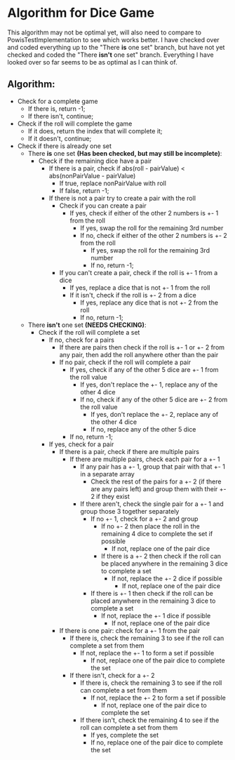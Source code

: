  
 # Algorithm for Dice Game
 This algorithm may not be optimal yet, will also need to compare to PowisTestImplementation to see which works better. I have checked over and coded everything up to the "There **is** one set" branch, but have not yet checked and coded the "There **isn't** one set" branch. Everything I have looked over so far seems to be as optimal as I can think of.

 ## Algorithm:
 
 - Check for a complete game
    - If there is, return -1;
    - If there isn't, continue;
 - Check if the roll will complete the game
    - If it does, return the index that will complete it;
    - If it doesn't, continue;
 - Check if there is already one set
    - There **is** one set **(Has been checked, but may still be incomplete)**:
        - Check if the remaining dice have a pair
            - If there is a pair, check if abs(roll - pairValue) < abs(nonPairValue - pairValue)
                - If true, replace nonPairValue with roll
                - If false, return -1;
            - If there is not a pair try to create a pair with the roll
                - Check if you can create a pair
                    - If yes, check if either of the other 2 numbers is +- 1 from the roll
                        - If yes, swap the roll for the remaining 3rd number
                        - If no, check if either of the other 2 numbers is +- 2 from the roll
                            - If yes, swap the roll for the remaining 3rd number
                            - If no, return -1;
                - If you can't create a pair, check if the roll is +- 1 from a dice
                    - If yes, replace a dice that is not +- 1 from the roll
                    - If it isn't, check if the roll is +- 2 from a dice
                        - If yes, replace any dice that is not +- 2 from the roll
                        - If no, return -1;        
    - There **isn't** one set **(NEEDS CHECKING)**:
        - Check if the roll will complete a set
            - If no, check for a pairs
                - If there are pairs then check if the roll is +- 1 or +- 2 from any pair, then add the roll anywhere other than the pair
                - If no pair, check if the roll will complete a pair
                    - If yes, check if any of the other 5 dice are +- 1 from the roll value
                        - If yes, don't replace the +- 1, replace any of the other 4 dice
                        - If no, check if any of the other 5 dice are +- 2 from the roll value
                            - If yes, don't replace the +- 2, replace any of the other 4 dice
                            - If no, replace any of the other 5 dice
                    - If no, return -1;
            - If yes, check for a pair
                - If there is a pair, check if there are multiple pairs
                    - If there are multiple pairs, check each pair for a +- 1
                        - If any pair has a +- 1, group that pair with that +- 1 in a separate array
                            - Check the rest of the pairs for a +- 2 (if there are any pairs left) and group them with their +- 2 if they exist
                        - If there aren't, check the single pair for a +- 1 and group those 3 together separately
                            - If no +- 1, check for a +- 2 and group
                                - If no +- 2 then place the roll in the remaining 4 dice to complete the set if possible
                                    - If not, replace one of the pair dice
                                - If there is a +- 2 then check if the roll can be placed anywhere in the remaining 3 dice to complete a set
                                    - If not, replace the +- 2 dice if possible
                                        - If not, replace one of the pair dice
                            - If there is +- 1 then check if the roll can be placed anywhere in the remaining 3 dice to complete a set
                                - If not, replace the +- 1 dice if possible
                                    - If not, replace one of the pair dice 
                - If there is one pair: check for a +- 1 from the pair
                    - If there is, check the remaining 3 to see if the roll can complete a set from them
                        - If not, replace the +- 1 to form a set if possible
                            - If not, replace one of the pair dice to complete the set
                    - If there isn't, check for a +- 2
                        - If there is, check the remaining 3 to see if the roll can complete a set from them
                            - If not, replace the +- 2 to form a set if possible
                                - If not, replace one of the pair dice to complete the set
                        - If there isn't, check the remaining 4 to see if the roll can complete a set from them
                            - If yes, complete the set
                            - If no, replace one of the pair dice to complete the set